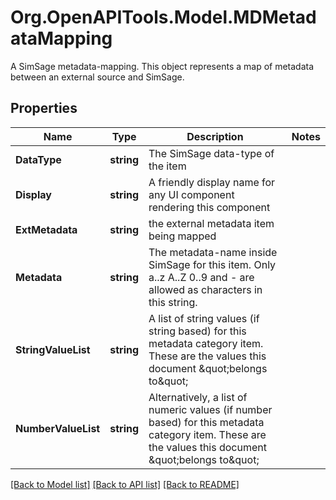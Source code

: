 # Org.OpenAPITools.Model.MDMetadataMapping
A SimSage metadata-mapping.  This object represents a map of metadata between an external source and SimSage.

## Properties

Name | Type | Description | Notes
------------ | ------------- | ------------- | -------------
**DataType** | **string** | The SimSage data-type of the item | 
**Display** | **string** | A friendly display name for any UI component rendering this component | 
**ExtMetadata** | **string** | the external metadata item being mapped | 
**Metadata** | **string** | The metadata-name inside SimSage for this item.  Only a..z A..Z 0..9 and - are allowed as characters in this string. | 
**StringValueList** | **string** | A list of string values (if string based) for this metadata category item.  These are the values this document \&quot;belongs to\&quot; | 
**NumberValueList** | **string** | Alternatively, a list of numeric values (if number based) for this metadata category item.  These are the values this document \&quot;belongs to\&quot; | 

[[Back to Model list]](../README.md#documentation-for-models) [[Back to API list]](../README.md#documentation-for-api-endpoints) [[Back to README]](../README.md)


